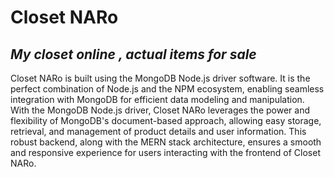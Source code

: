# Closet NARo 
## _My closet online , actual items for sale_



Closet NARo is built using the MongoDB Node.js driver software. It is the perfect combination of Node.js and the NPM ecosystem, enabling seamless integration with MongoDB for efficient data modeling and manipulation. With the MongoDB Node.js driver, Closet NARo leverages the power and flexibility of MongoDB's document-based approach, allowing easy storage, retrieval, and management of product details and user information. This robust backend, along with the MERN stack architecture, ensures a smooth and responsive experience for users interacting with the frontend of Closet NARo.
